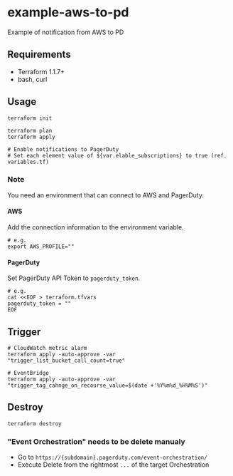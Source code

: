 # example-aws-to-pd
Example of notification from AWS to PD

## Requirements

- Terraform 1.1.7+
- bash, curl

## Usage

```
terraform init

terraform plan
terraform apply

# Enable notifications to PagerDuty
# Set each element value of ${var.elable_subscriptions} to true (ref. variables.tf)
```

### Note

You need an environment that can connect to AWS and PagerDuty.

#### AWS

Add the connection information to the environment variable.

```
# e.g.
export AWS_PROFILE=""
```

#### PagerDuty

Set PagerDuty API Token to `pagerduty_token`.

```
# e.g.
cat <<EOF > terraform.tfvars
pagerduty_token = ""
EOF
```

## Trigger

```
# CloudWatch metric alarm
terraform apply -auto-approve -var "trigger_list_bucket_call_count=true"

# EventBridge
terraform apply -auto-approve -var "trigger_tag_cahnge_on_recourse_value=$(date +'%Y%m%d_%H%M%S')"
```

## Destroy

```
terraform destroy
```

### "Event Orchestration" needs to be delete manualy

- Go to `https://{subdomain}.pagerduty.com/event-orchestration/`
- Execute Delete from the rightmost `...` of the target Orchestration
